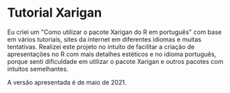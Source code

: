 # Tutorial Xarigan
Eu criei um "Como utilizar o pacote Xarigan do R em português" com base em vários tutoriais, sites da internet em diferentes idiomas e muitas tentativas. Realizei este projeto no intuito de facilitar a criação de apresentações no R com mais detalhes estéticos e no idioma português, porque senti dificuldade em utilizar o pacote Xarigan e outros pacotes com intuitos semelhantes.

A versão apresentada é de maio de 2021.
